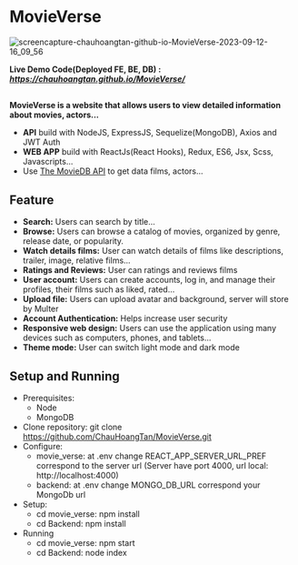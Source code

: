 # MovieVerse
![screencapture-chauhoangtan-github-io-MovieVerse-2023-09-12-16_09_56](https://github.com/ChauHoangTan/MovieVerse/assets/118994379/141647b6-c7fb-4f3a-bed8-7eeb015f6d7f)

**Live Demo Code(Deployed FE, BE, DB) : *https://chauhoangtan.github.io/MovieVerse/***

##
**MovieVerse is a website that allows users to view detailed information about movies, actors...**
* **API** build with NodeJS, ExpressJS, Sequelize(MongoDB), Axios and JWT Auth
* **WEB APP** build with ReactJs(React Hooks), Redux, ES6, Jsx, Scss, Javascripts...
* Use [The MovieDB API](https://developer.themoviedb.org/docs) to get data films, actors...

## Feature
* **Search:** Users can search by title...
* **Browse:** Users can browse a catalog of movies, organized by genre, release date, or popularity.
* **Watch details films:** User can watch details of films like descriptions, trailer, image, relative films...
* **Ratings and Reviews:** User can ratings and reviews films
* **User account:** Users can create accounts, log in, and manage their profiles, their films such as liked, rated...
* **Upload file:** Users can upload avatar and background, server will store by Multer
* **Account Authentication:** Helps increase user security
* **Responsive web design:** Users can use the application using many devices such as computers, phones, and tablets...
* **Theme mode:** User can switch light mode and dark mode



## Setup and Running
* Prerequisites:
  * Node
  * MongoDB
* Clone repository: git clone https://github.com/ChauHoangTan/MovieVerse.git
* Configure:
  * movie_verse: at .env change REACT_APP_SERVER_URL_PREF correspond to the server url (Server have port 4000, url local: http://localhost:4000)
  * backend: at .env change MONGO_DB_URL correspond your MongoDb url
* Setup:
  * cd movie_verse: npm install
  * cd Backend: npm install
* Running
  * cd movie_verse: npm start
  * cd Backend: node index 
